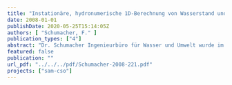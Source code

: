 ```yaml
---
title: "Instationäre, hydronumerische 1D-Berechnung von Wasserstand und Durchfluss in der Stauhaltung Charlottenburg (Spree und Kanäle) für die Abflussjahre 2002 bis 2007"
date: 2008-01-01
publishDate: 2020-05-25T15:14:05Z
authors: [ "Schumacher, F." ]
publication_types: ["4"]
abstract: "Dr. Schumacher Ingenieurbüro für Wasser und Umwelt wurde im Rahmen des Projektes SAM-CSO beauftragt, eine Langzeitsimulation der hydraulischen Verhältnisse in der Stauhaltung Charlottenburg (Spree und Kanäle) für die Abflussjahre 2002 bis 2007 durchzuführen. Diese Simulation erfolgt mit der Software HYDRAX und ist die Grundlage für die Simulation der Gewässergüteprozesse, die dann mit der Software QSIM durchgeführt wird. Da bisher im Rahmen des Projektes eine Gewässergütesimulation lediglich für den September 2005 erfolgte (Fokus auf 2 Starkregenereignisse mit Mischwasserüberlauf), konnten noch keine allgemeinen Aussagen zur Güte der Simulation des Gewässerbasiszustandes über längere Zeiträume getroffen werden. Die Simulation des Basiszustandes (unter Vernachlässigung der Mischwassereinleitungen) und die Anpassung des Modells an die Berliner Gewässerverhältnisse ist ein wichtiger Schritt, bevor die spezifische Situation während Mischwasserüberlauf betrachtet werden kann. Zusammenfassend ist festzuhalten, dass nach Korrektur der Zuflüsse über die Spree eine in Bezug auf den Referenzpegel Sophienwerder stimmige Durchflussbilanz erreicht werden konnte. Die aufgrund der instationären Berechnung verbleibende Bilanzdifferenz spiegelt gut das (im Vergleich zu den Stauhaltungen Mühlendamm/Kleinmachnow, Spandau oder Brandenburg mit ihren großen Seen) geringe Retentionsvermögen der Stauhaltung Charlottenburg wider. Unter Berücksichtigung der Messunsicherheit werden auch die Wasserstände für alle Durchflussverhältnisse in guter, für die anschließende Gütesimulation mit mehr als hinreichender Genauigkeit, berechnet. Hingewiesen sei darauf, dass bei einer Änderung der Zuflusssumme, z.B. durch die Berücksichtigung der bisher inaktiv gesetzten Mischwassereinleitungen, auch ein erneuter Bilanzausgleich vorgenommen werden sollte, da der Stauhaltung derzeit die vernachlässigten Größen indirekt über die Korrektur der Spreezuflüsse im Rahmen des Bilanzausgleichs zufließen. Folgerung für das Projekt: (i) Die Grundlage (Hydraulik) für die Gewässergütesimulation des Basiszustandes der Spree liegt nun vor. (ii) Die Gewässergütesimulation wird in Abstimmung mit Herrn Dr. Schumacher am KWB durchgeführt. Es erfolgt eine Identifikation, welche in QSIM simulierten Prozesse an die Berliner Situation angepasst werden müssen und in welcher Weise. (iii) Daraufhin erfolgt die Anpassung in Kooperation mit der BfG (Herrn Kirchesch)."
featured: false
publication: ""
url_pdf: "../../../pdf/Schumacher-2008-221.pdf"
projects: ["sam-cso"]
---
```


